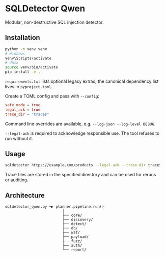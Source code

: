 # SQLDetector Qwen

Modular, non-destructive SQL injection detector.

## Installation

```bash
python -m venv venv
# Windows
venv\Scripts\activate
# Unix
source venv/bin/activate
pip install -e .
```

`requirements.txt` lists optional legacy extras; the canonical dependency list lives in `pyproject.toml`.


Create a TOML config and pass with `--config`:

```toml
safe_mode = true
legal_ack = true
trace_dir = "traces"
```

Command line overrides are available, e.g. `--log-json --log-level DEBUG`.

`--legal-ack` is required to acknowledge responsible use. The tool refuses to run without it.

## Usage

```bash
sqldetector https://example.com/products --legal-ack --trace-dir traces
```

Trace files are stored in the specified directory and can be used for reruns or auditing.

## Architecture

```
sqldetector_qwen.py ─▶ planner.pipeline.run()
                          │
                          ├── core/
                          ├── discovery/
                          ├── detect/
                          ├── db/
                          ├── waf/
                          ├── payload/
                          ├── fuzz/
                          ├── auth/
                          └── report/
```
